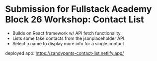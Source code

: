 # Submission for Fullstack Academy Block 26 Workshop: Contact List
- Builds on React framework w/ API fetch functionality.
- Lists some fake contacts from the jsonplaceholder API.
- Select a name to display more info for a single contact

deployed app: https://zandypants-contact-list.netlify.app/